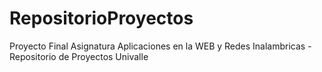 # RepositorioProyectos
Proyecto Final Asignatura Aplicaciones en la WEB y Redes Inalambricas - Repositorio de Proyectos Univalle
